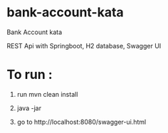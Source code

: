 # bank-account-kata
Bank Account kata

REST Api with Springboot, H2 database, Swagger UI

# To run : 
 1. run mvn clean install

 2. java -jar 

 3. go to http://localhost:8080/swagger-ui.html

